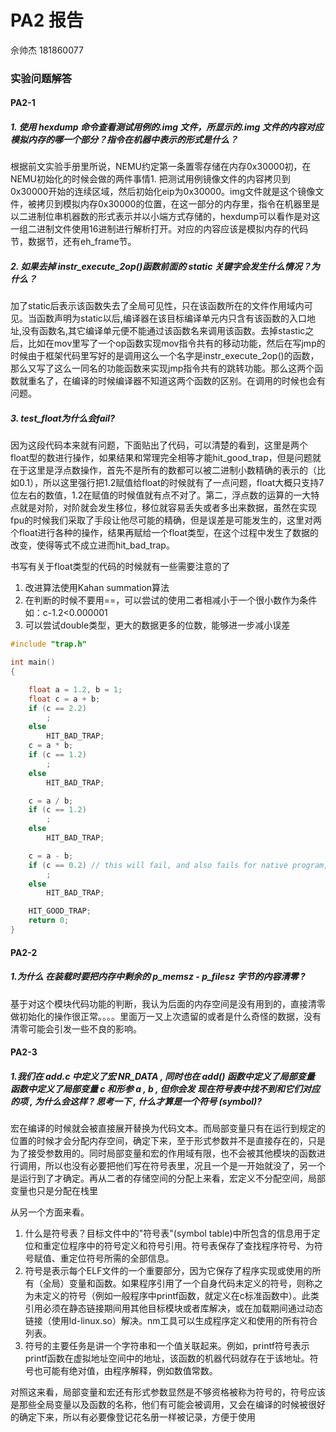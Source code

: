 # PA2 报告

佘帅杰 181860077

### 实验问题解答

#### PA2-1

##### 1. 使用 hexdump 命令查看测试用例的.img 文件，所显示的.img 文件的内容对应模拟内存的哪一个部分？指令在机器中表示的形式是什么？

根据前文实验手册里所说，NEMU约定第一条置零存储在内存0x30000初，在NEMU初始化的时候会做的两件事情1. 把测试用例镜像文件的内容拷贝到0x30000开始的连续区域，然后初始化eip为0x30000。img文件就是这个镜像文件，被拷贝到模拟内存0x30000的位置，在这一部分的内存里，指令在机器里是以二进制位串机器数的形式表示并以小端方式存储的，hexdump可以看作是对这一组二进制文件使用16进制进行解析打开。对应的内容应该是模拟内存的代码节，数据节，还有eh_frame节。

##### 2. 如果去掉 instr_execute_2op()函数前面的 static 关键字会发生什么情况？为什么？

加了static后表示该函数失去了全局可见性，只在该函数所在的文件作用域内可见。当函数声明为static以后,编译器在该目标编译单元内只含有该函数的入口地址,没有函数名,其它编译单元便不能通过该函数名来调用该函数。去掉stastic之后，比如在mov里写了一个op函数实现mov指令共有的移动功能，然后在写jmp的时候由于框架代码里写好的是调用这么一个名字是instr_execute_2op()的函数，那么又写了这么一同名的功能函数来实现jmp指令共有的跳转功能。那么这两个函数就重名了，在编译的时候编译器不知道这两个函数的区别。在调用的时候也会有问题。

##### 3. test_float为什么会fail?

因为这段代码本来就有问题，下面贴出了代码，可以清楚的看到，这里是两个float型的数进行操作，如果结果和常理完全相等才能hit_good_trap，但是问题就在于这里是浮点数操作，首先不是所有的数都可以被二进制小数精确的表示的（比如0.1），所以这里强行把1.2赋值给float的时候就有了一点问题，float大概只支持7位左右的数值，1.2在赋值的时候值就有点不对了。第二，浮点数的运算的一大特点就是对阶，对阶就会发生移位，移位就容易丢失或者多出来数据，虽然在实现fpu的时候我们采取了手段让他尽可能的精确，但是误差是可能发生的，这里对两个float进行各种的操作，结果再赋给一个float类型，在这个过程中发生了数据的改变，使得等式不成立进而hit_bad_trap。

书写有关于float类型的代码的时候就有一些需要注意的了

1. 改进算法使用Kahan summation算法
2. 在判断的时候不要用==，可以尝试的使用二者相减小于一个很小数作为条件如：c-1.2<0.000001
3. 可以尝试double类型，更大的数据更多的位数，能够进一步减小误差

```c
#include "trap.h"

int main()
{

	float a = 1.2, b = 1;
	float c = a + b;
	if (c == 2.2)
		;
	else
		HIT_BAD_TRAP;
	c = a * b;
	if (c == 1.2)
		;
	else
		HIT_BAD_TRAP;

	c = a / b;
	if (c == 1.2)
		;
	else
		HIT_BAD_TRAP;

	c = a - b;
	if (c == 0.2) // this will fail, and also fails for native program, interesting, can be used as a quiz
		;
	else
		HIT_BAD_TRAP;

	HIT_GOOD_TRAP;
	return 0;
}
```

#### PA2-2

##### 1.为什么 在装载时要把内存中剩余的 p_memsz - p_filesz 字节的内容清零 ?

基于对这个模块代码功能的判断，我认为后面的内存空间是没有用到的，直接清零做初始化的操作很正常。。。。里面万一又上次遗留的或者是什么奇怪的数据，没有清零可能会引发一些不良的影响。

#### PA2-3

##### 1.我们在 add.c 中定义了宏 NR_DATA , 同时也在 add() 函数中定义了局部变量 函数中定义了局部变量 c 和形参 a , b , 但你会发 现在符号表中找不到和它们对应的项 , 为什么会这样 ? 思考一下 , 什么才算是一个符号 (symbol)?

宏在编译的时候就会被直接展开替换为代码文本。而局部变量只有在运行到规定的位置的时候才会分配内存空间，确定下来，至于形式参数并不是直接存在的，只是为了接受参数用的。同时局部变量和宏的作用域有限，也不会被其他模块的函数进行调用，所以也没有必要把他们写在符号表里，况且一个是一开始就没了，另一个是运行到了才确定。再从二者的存储空间的分配上来看，宏定义不分配空间，局部变量也只是分配在栈里

从另一个方面来看。

1. 什么是符号表？目标文件中的"符号表"(symbol table)中所包含的信息用于定位和重定位程序中的符号定义和符号引用。符号表保存了查找程序符号、为符号赋值、重定位符号所需的全部信息。
2. 符号是表示每个ELF文件的一个重要部分，因为它保存了程序实现或使用的所有（全局）变量和函数。如果程序引用了一个自身代码未定义的符号，则称之为未定义的符号（例如一般程序中printf函数，就定义在c标准函数中）。此类引用必须在静态链接期间用其他目标模块或者库解决，或在加载期间通过动态链接（使用ld-linux.so）解决。nm工具可以生成程序定义和使用的所有符合列表。
3. 符号的主要任务是讲一个字符串和一个值关联起来。例如，printf符号表示printf函数在虚拟地址空间中的地址，该函数的机器代码就存在于该地址。符号也可能有绝对值，由程序解释，例如数值常数。

对照这来看，局部变量和宏还有形式参数显然是不够资格被称为符号的，符号应该是那些全局变量以及函数的名称，他们有可能会被调用，又会在编译的时候被很好的确定下来，所以有必要像登记花名册一样被记录，方便于使用



